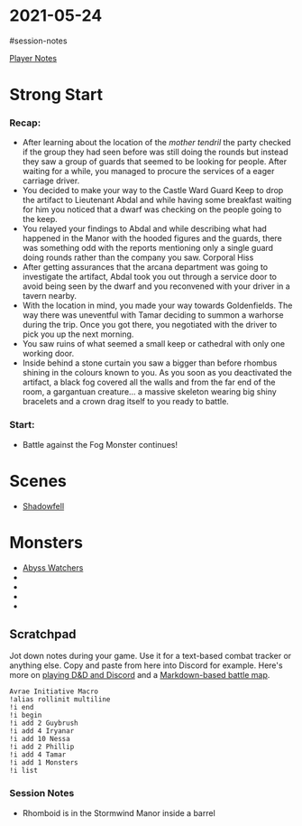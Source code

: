 # 2021-05-24

\#session-notes 

[Player Notes](https://docs.google.com/document/d/1flIOt9zdcujPfELxJ2z20Bst9zLwX4JnkvmETBPIbRU/edit#heading=h.qklgz8xzl35d)

# Strong Start

### Recap:

* After learning about the location of the *mother tendril* the party checked if the group they had seen before was still doing the rounds but instead they saw a group of guards that seemed to be looking for people. After waiting for a while, you managed to procure the services of a eager carriage driver.
* You decided to make your way to the Castle Ward Guard Keep to drop the artifact to Lieutenant Abdal and while having some breakfast waiting for him you noticed that a dwarf was checking on the people going to the keep.
* You relayed your findings to Abdal and while describing what had happened in the Manor with the hooded figures and the guards, there was something odd with the reports mentioning only a single guard doing rounds rather than the company you saw. Corporal Hiss
* After getting assurances that the arcana department was going to investigate the artifact, Abdal took you out through a service door to avoid being seen by the dwarf and you reconvened with your driver in a tavern nearby.
* With the location in mind, you made your way towards Goldenfields. The way there was uneventful with Tamar deciding to summon a warhorse during the trip. Once you got there, you negotiated with the driver to pick you up the next morning.
* You saw ruins of what seemed a small keep or cathedral with only one working door.
* Inside behind a stone curtain you saw a bigger than before rhombus shining in the colours known to you. As you soon as you deactivated the artifact, a black fog covered all the walls and from the far end of the room, a gargantuan creature... a massive skeleton wearing big shiny bracelets and a crown drag itself to you ready to battle.

### Start:

* Battle against the Fog Monster continues!

# Scenes

* [Shadowfell](https://www.dndbeyond.com/sources/dmg/creating-a-multiverse#Shadowfell)

# Monsters

* [Abyss Watchers](https://preview.redd.it/yi1lw77033z51.png?width=1700&format=png&auto=webp&s=1f2a9cb7b26cc56f4edea10ec5433966ba1bedb3)
* 
* 
* 
* 

## Scratchpad

Jot down notes during your game. Use it for a text-based combat tracker or anything else. Copy and paste from here into Discord for example. Here's more on [playing D&D and Discord](https://slyflourish.com/playing_dnd_over_discord.html) and a [Markdown-based battle map](https://slyflourish.com/text-based_battle_maps.html).

````
Avrae Initiative Macro
!alias rollinit multiline
!i end
!i begin
!i add 2 Guybrush
!i add 4 Iryanar
!i add 10 Nessa
!i add 2 Phillip
!i add 4 Tamar
!i add 1 Monsters
!i list
````

### Session Notes

* Rhomboid is in the Stormwind Manor inside a barrel
